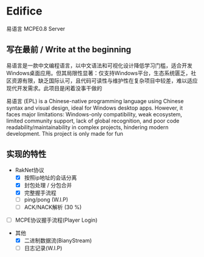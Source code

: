 # Edifice
易语言 MCPE0.8 Server

## 写在最前 / Write at the beginning

易语言是一款中文编程语言，以中文语法和可视化设计降低学习门槛，适合开发Windows桌面应用。但其局限性显著：仅支持Windows平台，生态系统匮乏，社区资源有限，缺乏国际认可，且代码可读性与维护性在复杂项目中较差，难以适应现代开发需求。此项目是闲着没事干做的

易语言 (EPL) is a Chinese-native programming language using Chinese syntax and visual design, ideal for Windows desktop apps. However, it faces major limitations: Windows-only compatibility, weak ecosystem, limited community support, lack of global recognition, and poor code readability/maintainability in complex projects, hindering modern development. This project is only made for fun

## 实现的特性

- RakNet协议
  - [x] 按照ip地址的会话分离
  - [x] 封包处理 / 分包合并
  - [x] 完整握手流程
  - [ ] ping/pong (W.I.P)
  - [ ] ACK/NACK解析 (30 %)

- [ ] MCPE协议握手流程(Player Login)
 
- 其他
  - [x] 二进制数据流(BianyStream)
  - [ ] 日志记录(W.I.P)
